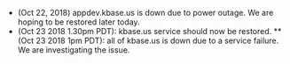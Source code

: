* (Oct 22, 2018) appdev.kbase.us is down due to power outage.  We are hoping to be restored later today.
* (Oct 23 2018 1.30pm PDT): kbase.us service should now be restored.
** (Oct 23 2018 1pm PDT): all of kbase.us is down due to a service failure.  We are investigating the issue.
